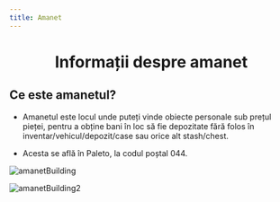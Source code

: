 ```yaml
---
title: Amanet
---
```


# <span class="title-font"><center>Informații despre amanet</center></span>

## <span class="header-font">Ce este amanetul?</span>

- Amanetul este locul unde puteți vinde obiecte personale sub prețul pieței, pentru a obține bani în loc să fie depozitate fără folos în inventar/vehicul/depozit/case sau orice alt stash/chest.

- Acesta se află în Paleto, la codul poștal 044.

![amanetBuilding](https://i.imgur.com/LSIXjAs.png)

![amanetBuilding2](https://i.imgur.com/ubYCtDD.png)